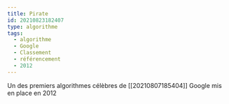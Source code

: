 ```yaml
---
title: Pirate
id: 20210823182407
type: algorithme
tags:
  - algorithme
  - Google
  - Classement
  - référencement
  - 2012
---
```


Un des premiers algorithmes célèbres de [[20210807185404]] Google mis en place en 2012